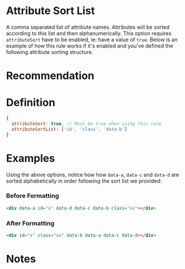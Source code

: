 # Attribute Sort List

A comma separated list of attribute names. Attributes will be sorted according to this list and then alphanumerically. This option requires `attributeSort` have to be enabled, ie: have a value of `true`. Below is an example of how this rule works if it's enabled and you've defined the following attribute sorting structure.

# Recommendation

# Definition

```js
{
  attributeSort: true, // Must be true when using this rule
  attributeSortList: ['id', 'class', 'data-b']
}
```

# Examples

Using the above options, notice how how `data-a`, `data-c` and `data-d` are sorted alphabetically in order following the sort list we provided:

### Before Formatting

```html
<div data-a id="x" data-d data-c data-b class="xx"></div>
```

### After Formatting

```html
<div id="x" class="xx" data-b data-a data-c data-d></div>
```

# Notes
